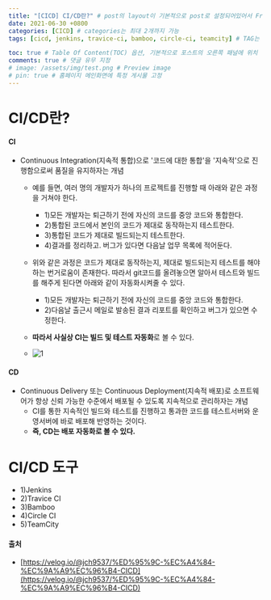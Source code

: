 ```yaml
---
title: "[CICD] CI/CD란?" # post의 layout이 기본적으로 post로 설정되어있어서 Front Matter에 따로 layout변수를 만들어 주지 않아도 됨
date: 2021-06-30 +0800
categories: [CICD] # categories는 최대 2개까지 가능
tags: [cicd, jenkins, travice-ci, bamboo, circle-ci, teamcity] # TAG는 반드시 소문자로 이루어져야함, 0~무한개까지 지정 가능

toc: true # Table Of Content(TOC) 옵션, 기본적으로 포스트의 오른쪽 패널에 위치
comments: true # 댓글 유무 지정
# image: /assets/img/test.png # Preview image
# pin: true # 홈페이지 메인화면에 특정 게시물 고정
---
```


# CI/CD란?
#### CI
- Continuous Integration(지속적 통합)으로 '코드에 대한 통합'을 '지속적'으로 진행함으로써 품질을 유지하자는 개념
    - 예를 들면, 여러 명의 개발자가 하나의 프로젝트를 진행할 때 아래와 같은 과정을 거쳐야 한다.
        - 1)모든 개발자는 퇴근하기 전에 자신의 코드를 중앙 코드와 통합한다.
        - 2)통합된 코드에서 본인의 코드가 제대로 동작하는지 테스트한다.
        - 3)통합된 코드가 제대로 빌드되는지 테스트한다.
        - 4)결과를 정리하고. 버그가 있다면 다음날 업무 목록에 적어둔다.

    - 위와 같은 과정은 코드가 제대로 동작하는지, 제대로 빌드되는지 테스트를 해야하는 번거로움이 존재한다. 따라서 git코드를 올려놓으면 알아서 테스트와 빌드를 해주게 된다면 아래와 같이 자동화시켜줄 수 있다.
        - 1)모든 개발자는 퇴근하기 전에 자신의 코드를 중앙 코드와 통합한다.
        - 2)다음날 출근시 메일로 발송된 결과 리포트를 확인하고 버그가 있으면 수정한다.
    - <b>따라서 사실상 CI는 빌드 및 테스트 자동화</b>로 볼 수 있다.<br>
    - ![1](https://user-images.githubusercontent.com/44339530/120133429-24a0a700-c207-11eb-85b8-b305962c285f.png)<br>

#### CD
- Continuous Delivery 또는 Continuous Deployment(지속적 배포)로 소프트웨어가 항상 신뢰 가능한 수준에서 배포될 수 있도록 지속적으로 관리하자는 개념
    - CI를 통한 지속적인 빌드와 테스트를 진행하고 통과한 코드를 테스트서버와 운영서버에 바로 배포해 반영하는 것이다.
    - <b>즉, CD는 배포 자동화로 볼 수 있다.</b>

# CI/CD 도구
- 1)Jenkins
- 2)Travice CI
- 3)Bamboo
- 4)Circle CI
- 5)TeamCity

#### 출처
- [https://velog.io/@jch9537/%ED%95%9C-%EC%A4%84-%EC%9A%A9%EC%96%B4-CICD](https://velog.io/@jch9537/%ED%95%9C-%EC%A4%84-%EC%9A%A9%EC%96%B4-CICD)